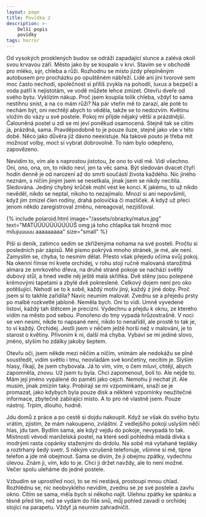 ```yaml
---
layout: page
title: Povídka 2
description: >- 
    Delší popis
    povídky
tags: horror
---
```


Od vysokých prosklených budov se odráží zapadající slunce a zalévá okolí svou krvavou září. Město jako by se koupalo v krvi. Stavím se v obchodě pro mléko, sýr, chleba a růži. Rozhodnu se místo jízdy přeplněným autobusem pro procházku po opuštěném nábřeží. Lidé ani jiní tvorové sem moc často nechodí, společnost si příliš zvykla na pohodlí, luxus a bezpečí a voda patří k nejistotám, ve vodě můžete lehce zmizet. Otevřu dveře od svého bytu. Vyklízím nákup. Proč jsem koupila tolik chleba, vždyť to sama nestihnu sníst, a na co mám růži? Na pár vteřin mě to zarazí, ale poté to nechám být, oni nechtějí abych to věděla, takže se to nedozvím. Květinu vložím do vázy u své postele. Pokoj mi přijde nějaký větší a prázdnější. Čalouněná postel u zdi se mi jeví poněkud osamocená. Stejně tak se cítím já, prázdná, sama. Pravděpodobně to je pouze iluze, stejně jako vše v této době. Něco jako důvěra již dávno neexistuje. Na takové pouto je třeba mít možnost volby, moct si vybrat dobrovolně. To nám bylo odepřeno, zapovězeno.

Nevidím to, vím ale s naprostou jistotou, že ono to vidí mě. Vidí všechno. Oni, ono, ona, on, to nikdo neví, jen ta věc sama. Být sledován dvacet čtyři hodin denně je od narození až do smrti součástí života každého. Nic jiného neznám, s ničím jiným jsem se nesetkala, jinak jsem se nikdy necítila. Sledována. Jediný chybný krůček mohl vést ke konci. K jakému, to už nikdo nevěděl, nikdo se neptal, nikoho to nezajímalo. Mnozí si ani nepovšimli, když jim zmizel člen rodiny, drahá polovička či mazlíček. A když už přeci jenom někdo zaregistroval změnu, nereagoval, nezjišťoval.

{% include polaroid.html image="/assets/obrazky/matus.jpg" text="MATÚÚÚÚÚÚÚÚÚÚŠ omg já toho chlapíka tak hrozně moc milujuuuuu aaaaaaaaa" size="small" %}

Píši si deník, zatímco sedím se zkříženýma nohama na své posteli. Pročtu si posledních pár zápisů. Mé písmo pokrývá mnoho stránek, je mé, ale není. Zamyslím se, chyba, to nesmím dělat. Přesto však přejedu očima svůj pokoj. Na okenní římse mi kvete orchidej, v rohu stojí ručně malovaná starožitná almara ze smrkového dřeva, na druhé straně pokoje se nachází světlý dubový stůl, a hned vedle něj ještě malá skříňka. Dvě stěny jsou polepené krémovými tapetami a zbylé dvě pokreslené. Celkový dojem není pro oko potěšující. Nehodí se to k sobě, každý motiv jiný, každý z jiné doby. Proč jsem si to takhle zařídila? Navíc neumím malovat. Zvednu se a přejedu prsty po malbě rozkvetlé jabloně. Neměla bych. Oni to vidí. Umně vyvedené listoví, každý tah štětcem je precizní. Vydechnu a přejdu k oknu, ze kterého vidím na město pod sebou. Ponořeno do tmy vypadá hrůzostrašně. V noci se ven nesmí, nikde to napsané není, nikdo to nenařídil, ale prostě to tak je, to ví každý. Orchidej. Jestli jsem v něčem ještě horší než v malování, je to starost o květiny. Přivoním k ní, další má chyba. Vybaví se mi jediné slovo, jméno, slyším ho zdálky jakoby šeptem.

Otevřu oči, jsem někde mezi něčím a ničím, vnímám ale nedokážu se plně soustředit, vidím světlo i tmu, neovládám své končetiny, necítím je. Slyším hlasy, říkají, že jsem chybovala. Já to vím, vím, o čem mluví, chtějí, abych zapomněla, znovu. Už jsem tu byla. Chci zapomenout, bolí to. Ale nejde to. Mám její jméno vypálené do paměti jako cejch. Nemohu ji nechat jít. Ale musím, jinak zmizím taky. Probírají se mi vzpomínkami, snaží se je promazat, jako kdybych byla pouze disk a některé vzpomínky neužitečné informace, zbytečně zabírající místo. A to pro ně vlastně jsem. Pouze nástroj. Trpím, dlouho, hodně.

Jdu domů z práce a po cestě si dojdu nakoupit. Když se však do svého bytu vrátím, zjistím, že mám nakoupeno, zvláštní. Z vedlejšího pokoji uslyším něčí hlas, jdu tam. Bydlím sama, ale když vejdu do pokoje, nevypadá to tak. Místnosti vévodí manželská postel, na které sedí pohledná mladá dívka s modrými rasta copánky staženými do drdolu. Na sobě má vytahané tepláky a roztrhaný šedý svetr. S někým vzrušeně telefonuje, všimne si mě, típne telefon a jde mě obejmout. Sama se divím, že ji obejmu zpátky, vydechnu úlevou. Znám ji, vím, kdo to je. Chci ji držet navždy, ale to není možné. Večer spolu uleháme do jedné postele.

Vzbudím se uprostřed noci, to se mi nestává, prostoupí mnou chlad. Rozhlédnu se, nic neobvyklého nevidím, zvednu se ze své postele a zavřu okno. Cítím se sama, měla bych si někoho najít. Ulehnu zpátky ke spánku a těsně před tím, než se vydám do říše snů, můj pohled zavadí o orchidej stojící na parapetu. Vždyť já neumím zahradničit.